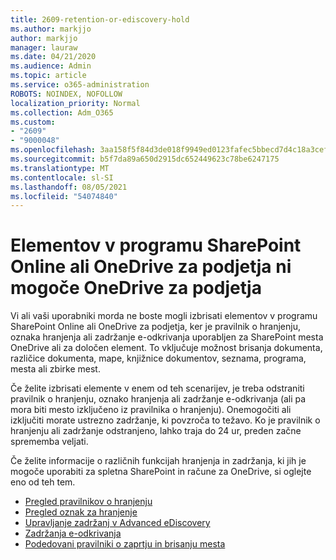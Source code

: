 ```yaml
---
title: 2609-retention-or-ediscovery-hold
ms.author: markjjo
author: markjjo
manager: lauraw
ms.date: 04/21/2020
ms.audience: Admin
ms.topic: article
ms.service: o365-administration
ROBOTS: NOINDEX, NOFOLLOW
localization_priority: Normal
ms.collection: Adm_O365
ms.custom:
- "2609"
- "9000048"
ms.openlocfilehash: 3aa158f5f84d3de018f9949ed0123fafec5bbecd7d4c18a3cef8af7fe738d78c
ms.sourcegitcommit: b5f7da89a650d2915dc652449623c78be6247175
ms.translationtype: MT
ms.contentlocale: sl-SI
ms.lasthandoff: 08/05/2021
ms.locfileid: "54074840"
---
```

# <a name="unable-to-delete-items-in-sharepoint-online-or-onedrive-for-business"></a>Elementov v programu SharePoint Online ali OneDrive za podjetja ni mogoče OneDrive za podjetja

Vi ali vaši uporabniki morda ne boste mogli izbrisati elementov v programu SharePoint Online ali OneDrive za podjetja, ker je pravilnik o hranjenju, oznaka hranjenja ali zadržanje e-odkrivanja uporabljen za SharePoint mesta OneDrive ali za določen element. To vključuje možnost brisanja dokumenta, različice dokumenta, mape, knjižnice dokumentov, seznama, programa, mesta ali zbirke mest. 

Če želite izbrisati elemente v enem od teh scenarijev, je treba odstraniti pravilnik o hranjenju, oznako hranjenja ali zadržanje e-odkrivanja (ali pa mora biti mesto izključeno iz pravilnika o hranjenju). Onemogočiti ali izključiti morate ustrezno zadržanje, ki povzroča to težavo. Ko je pravilnik o hranjenju ali zadržanje odstranjeno, lahko traja do 24 ur, preden začne sprememba veljati. 

Če želite informacije o različnih funkcijah hranjenja in zadržanja, ki jih je mogoče uporabiti za spletna SharePoint in račune za OneDrive, si oglejte eno od teh tem.

- [Pregled pravilnikov o hranjenju](https://docs.microsoft.com/microsoft-365/compliance/retention-policies)
- [Pregled oznak za hranjenje](https://docs.microsoft.com/microsoft-365/compliance/labels)
- [Upravljanje zadržanj v Advanced eDiscovery](https://docs.microsoft.com/microsoft-365/compliance/managing-holds)
- [Zadržanja e-odkrivanja](https://docs.microsoft.com/microsoft-365/compliance/ediscovery-cases#step-4-place-content-locations-on-hold)
- [Podedovani pravilniki o zaprtju in brisanju mesta](https://support.office.com/article/Use-policies-for-site-closure-and-deletion-A8280D82-27FD-48C5-9ADF-8A5431208BA5)